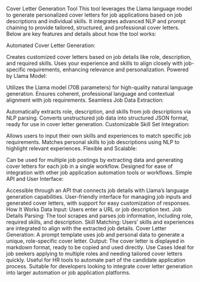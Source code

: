 Cover Letter Generation Tool
This tool leverages the Llama language model to generate personalized cover letters for job applications based on job descriptions and individual skills. It integrates advanced NLP and prompt chaining to provide tailored, structured, and professional cover letters. Below are key features and details about how the tool works:

Automated Cover Letter Generation:

Creates customized cover letters based on job details like role, description, and required skills.
Uses your experience and skills to align closely with job-specific requirements, enhancing relevance and personalization.
Powered by Llama Model:

Utilizes the Llama model (70B parameters) for high-quality natural language generation.
Ensures coherent, professional language and contextual alignment with job requirements.
Seamless Job Data Extraction:

Automatically extracts role, description, and skills from job descriptions via NLP parsing.
Converts unstructured job data into structured JSON format, ready for use in cover letter generation.
Customizable Skill Set Integration:

Allows users to input their own skills and experiences to match specific job requirements.
Matches personal skills to job descriptions using NLP to highlight relevant experiences.
Flexible and Scalable:

Can be used for multiple job postings by extracting data and generating cover letters for each job in a single workflow.
Designed for ease of integration with other job application automation tools or workflows.
Simple API and User Interface:

Accessible through an API that connects job details with Llama’s language generation capabilities.
User-friendly interface for managing job inputs and generated cover letters, with support for easy customization of responses.
How It Works
Data Input: Users enter a URL or job description text.
Job Details Parsing: The tool scrapes and parses job information, including role, required skills, and description.
Skill Matching: Users’ skills and experiences are integrated to align with the extracted job details.
Cover Letter Generation: A prompt template uses job and personal data to generate a unique, role-specific cover letter.
Output: The cover letter is displayed in markdown format, ready to be copied and used directly.
Use Cases
Ideal for job seekers applying to multiple roles and needing tailored cover letters quickly.
Useful for HR tools to automate part of the candidate application process.
Suitable for developers looking to integrate cover letter generation into larger automation or job application platforms.
